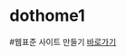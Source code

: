 # dothome1

#웹표준 사이트 만들기
<a href="https://wkdddnr.github.io/dothome1/webstandard/index.html">바로가기</a>
